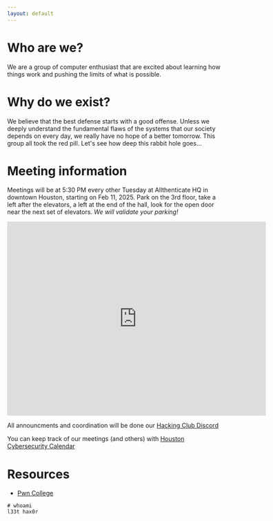 ```yaml
---
layout: default
---
```


# Who are we?
We are a group of computer enthusiast that are excited about learning how things work and pushing the limits of what is possible.

# Why do we exist?
We believe that the best defense starts with a good offense. Unless we deeply understand the fundamental flaws of the systems that our society depends on every day, we really have no hope of a better tomorrow. This group all took the red pill. Let's see how deep this rabbit hole goes...

# Meeting information
Meetings will be at 5:30 PM every other Tuesday at Allthenticate HQ in downtown Houston, starting on Feb 11, 2025.
Park on the 3rd floor, take a left after the elevators, a left at the end of the hall, look for the open door near the next set of elevators.
*We will validate your parking!*

<iframe src="https://www.google.com/maps/embed?pb=!1m18!1m12!1m3!1d3463.6449651667763!2d-95.36782462141501!3d29.758986675068652!2m3!1f0!2f0!3f0!3m2!1i1024!2i768!4f13.1!3m3!1m2!1s0x8640bfe9df0c18ad%3A0x1d2b1fbbf4b2b2bc!2sAllthenticate!5e0!3m2!1sen!2sus!4v1740582706540!5m2!1sen!2sus" width="600" height="450" style="border:0;" allowfullscreen="" loading="lazy" referrerpolicy="no-referrer-when-downgrade"></iframe>

All announcments and coordination will be done our [Hacking Club Discord](https://discord.gg/ta3fJdqX67)

You can keep track of our meetings (and others) with [Houston Cybersecurity Calendar](https://calendar.google.com/calendar/embed?src=5lv78r50v0dm8nnppl93fno9h8%40group.calendar.google.com&ctz=America%2FChicago)


# Resources
* [Pwn College](https://pwn.college)


```
# whoami
l33t hax0r
```
